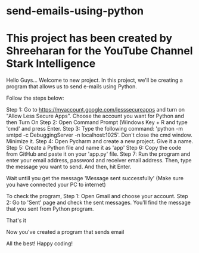# send-emails-using-python
# This project has been created by Shreeharan for the YouTube Channel Stark Intelligence

Hello Guys... Welcome to new project. In this project, we'll be creating a program that allows us to send e-mails using Python.

Follow the steps below:

Step 1: Go to https://myaccount.google.com/lesssecureapps and turn on "Allow Less Secure Apps". Choose the account you want for Python and then Turn On
Step 2: Open Command Prompt (Windows Key + R and type 'cmd' and press Enter.
Step 3: Type the following command: 'python -m smtpd -c DebuggingServer -n localhost:1025'. Don't close the cmd window. Minimize it.
Step 4: Open Pycharm and create a new project. Give it a name.
Step 5: Create a Python file and name it as 'app'
Step 6: Copy the code from GitHub and paste it on your 'app.py' file.
Step 7: Run the program and enter your email address, password and receiver email address. Then, type the message you want to send. And then, hit Enter.

Wait untill you get the message 'Message sent successfully' (Make sure you have connected your PC to internet)

To check the program,
Step 1: Open Gmail and choose your account.
Step 2: Go to 'Sent' page and check the sent messages. You'll find the message that you sent from Python program.

That's it

Now you've created a program that sends email

All the best!
Happy coding!
